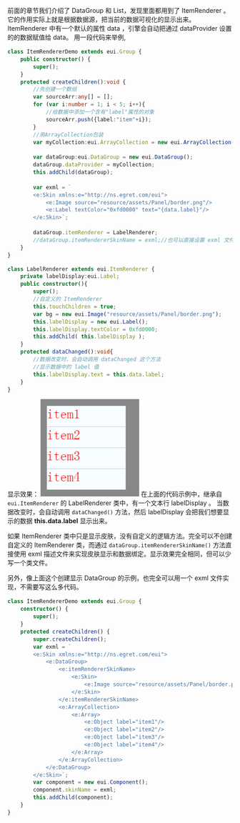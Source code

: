 前面的章节我们介绍了 DataGroup 和 List，发现里面都用到了 ItemRenderer 。它的作用实际上就是根据数据源，把当前的数据可视化的显示出来。ItemRenderer 中有一个默认的属性 data ，引擎会自动把通过 dataProvider 设置的的数据赋值给 data。
用一段代码来举例,

~~~ TypeScript
class ItemRendererDemo extends eui.Group {
    public constructor() {
        super();
    }
    protected createChildren():void {
        //先创建一个数组
        var sourceArr:any[] = [];
        for (var i:number = 1; i < 5; i++){
        	//给数据中添加一个含有"label"属性的对象
            sourceArr.push({label:"item"+i});
        }
        //用ArrayCollection包装
        var myCollection:eui.ArrayCollection = new eui.ArrayCollection(sourceArr);

        var dataGroup:eui.DataGroup = new eui.DataGroup();
        dataGroup.dataProvider = myCollection;
        this.addChild(dataGroup);

        var exml = `
        <e:Skin xmlns:e="http://ns.egret.com/eui"> 
            <e:Image source="resource/assets/Panel/border.png"/> 
            <e:Label textColor="0xfd0000" text="{data.label}"/> 
        </e:Skin>`;

        dataGroup.itemRenderer = LabelRenderer;
        //dataGroup.itemRendererSkinName = exml;//也可以直接设置 exml 文件做为 ItemRenderer
    }
}
~~~
``` TypeScript
class LabelRenderer extends eui.ItemRenderer {
	private labelDisplay:eui.Label;
    public constructor(){
        super();
        //自定义的 ItemRenderer
        this.touchChildren = true;
        var bg = new eui.Image("resource/assets/Panel/border.png");
        this.labelDisplay = new eui.Label();
        this.labelDisplay.textColor = 0xfd0000;
        this.addChild( this.labelDisplay );
    }
    protected dataChanged():void{
    	//数据改变时，会自动调用 dataChanged 这个方法
        //显示数据中的 label 值
        this.labelDisplay.text = this.data.label;
    }
}
```
显示效果：
![](5604f86edd6d2.png)
在上面的代码示例中，继承自 `eui.ItemRenderer` 的 LabelRenderer 类中，有一个文本行 labelDisplay 。
当数据改变时，会自动调用 `dataChanged()` 方法，然后 labelDisplay 会把我们想要显示的数据 **this.data.label** 显示出来。

如果 ItemRenderer 类中只是显示皮肤，没有自定义的逻辑方法。完全可以不创建自定义的 ItemRenderer 类，而通过 `dataGroup.itemRendererSkinName()` 方法直接使用 exml 描述文件来实现皮肤显示和数据绑定。显示效果完全相同，但可以少写一个类文件。

另外，像上面这个创建显示 DataGroup 的示例，也完全可以用一个 exml 文件实现，不需要写这么多代码。
~~~ TypeScript
class ItemRendererDemo extends eui.Group {
    constructor() {
        super();
    }
    protected createChildren() {
        super.createChildren();
        var exml = `
        <e:Skin xmlns:e="http://ns.egret.com/eui"> 
            <e:DataGroup> 
                <e:itemRendererSkinName> 
                    <e:Skin> 
                        <e:Image source="resource/assets/Panel/border.png"/> <e:Label textColor="0xfd0000" text="{data.label}"/> 
                    </e:Skin> 
                </e:itemRendererSkinName> 
                <e:ArrayCollection> 
                    <e:Array> 
                        <e:Object label="item1"/> 
                        <e:Object label="item2"/> 
                        <e:Object label="item3"/> 
                        <e:Object label="item4"/> 
                    </e:Array> 
                </e:ArrayCollection> 
            </e:DataGroup> 
        </e:Skin>`;
        var component = new eui.Component();
        component.skinName = exml;
        this.addChild(component);
    }
}
~~~
